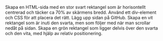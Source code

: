 Skapa en HTML-sida med en stor svart rektangel som är horisontellt centrerad och täcker ca 70% av skärmens bredd. Använd ett div-element och CSS för att placera det rätt. Lägg upp sidan på GitHub.
Skapa en vit rektangel som är inuti den svarta, men som följer med när man scrollar nedåt på sidan.
Skapa en grön rektangel som ligger delvis över den svarta och den vita, med hjälp av relativ positionering.

